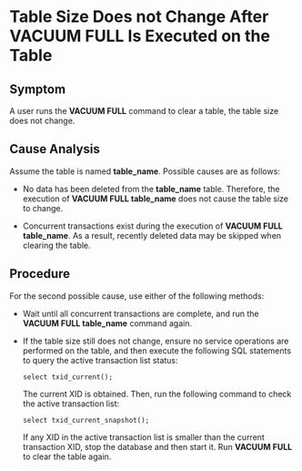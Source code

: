 # Table Size Does not Change After VACUUM FULL Is Executed on the Table<a name="EN-US_TOPIC_0291615102"></a>

## Symptom<a name="section6396133915314"></a>

A user runs the  **VACUUM FULL**  command to clear a table, the table size does not change.

## Cause Analysis<a name="section19352134312532"></a>

Assume the table is named  **table\_name**. Possible causes are as follows:

-   No data has been deleted from the  **table\_name**  table. Therefore, the execution of  **VACUUM FULL table\_name**  does not cause the table size to change.

-   Concurrent transactions exist during the execution of  **VACUUM FULL table\_name**. As a result, recently deleted data may be skipped when clearing the table.


## Procedure<a name="section34071447115313"></a>

For the second possible cause, use either of the following methods:

-   Wait until all concurrent transactions are complete, and run the  **VACUUM FULL table\_name**  command again.

-   If the table size still does not change, ensure no service operations are performed on the table, and then execute the following SQL statements to query the active transaction list status:

    ```
    select txid_current();
    ```

    The current XID is obtained. Then, run the following command to check the active transaction list:

    ```
    select txid_current_snapshot();
    ```

    If any XID in the active transaction list is smaller than the current transaction XID, stop the database and then start it. Run  **VACUUM FULL**  to clear the table again.


